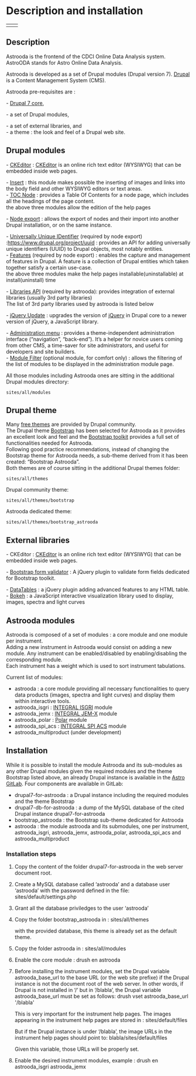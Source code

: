 # Description and installation

|||
| :-- | :-- |
|||

## Description

Astrooda is the frontend of the CDCI Online Data Analysis system.  
AstroODA stands for Astro Online Data Analysis.

Astrooda is developed as a set of Drupal modules (Drupal version 7).
[Drupal](https://www.drupal.org/) is a Content Management System (CMS).

Astrooda pre-requisites are :

\- [Drupal 7 core](https://www.drupal.org/project/drupal),

\- a set of Drupal modules,

\- a set of external libraries, and  
\- a theme : the look and feel of a Drupal web site.

## Drupal modules

\- [CKEditor](https://www.drupal.org/project/ckeditor) :
[CKEditor](https://ckeditor.com/) is an online rich text editor
(WYSIWYG) that can be embedded inside web pages.

\- [Insert](https://www.drupal.org/project/insert) : this module makes
possible the inserting of images and links into the body field and other
WYSIWYG editors or text areas.  
\- [TOC Node](https://www.drupal.org/project/toc_node) : provides a
Table Of Contents for a node page, which includes all the headings of
the page content.  
the above three modules allow the edition of the help pages

\- [Node export](https://www.drupal.org/project/node_export) : allows
the export of nodes and their import into another Drupal installation,
or on the same instance.

\- [Universally Unique IDentifier](https://www.drupal.org/project/uuid)
(required by node export) :https://www.drupal.org/project/uuid :
provides an API for adding universally unique identifiers (UUID) to
Drupal objects, most notably entities.  
\- [Features](https://www.drupal.org/project/features) (required by node
export) : enables the capture and management of features in Drupal. A
feature is a collection of Drupal entities which taken together satisfy
a certain use-case.  
the above three modules make the help pages installable(uninstallable)
at install(uninstall) time

\- [Libraries API](https://www.drupal.org/project/libraries) (required
by astrooda): provides integration of external libraries (usually 3rd
party libraries)  
The list of 3rd party libraries used by astrooda is listed below

\- [jQuery Update](https://www.drupal.org/project/jquery_update) :
upgrades the version of [jQuery](https://jquery.com/) in Drupal core to
a newer version of jQuery, a JavaScript library.

\- [Administration menu](https://www.drupal.org/project/admin_menu) :
provides a theme-independent administration interface (“navigation”,
“back-end”). It’s a helper for novice users coming from other CMS, a
time-saver for site administrators, and useful for developers and site
builders.  
\- [Module Filter](https://www.drupal.org/project/module_filter)
(optional module, for comfort only) : allows the filtering of the list
of modules to be displayed in the administration module page.

All those modules including Astrooda ones are sitting in the additional
Drupal modules directory:

    sites/all/modules

## Drupal theme

Many [free themes](https://www.drupal.org/project/project_theme) are
provided by Drupal community.  
The Drupal theme [Bootstrap](https://www.drupal.org/project/bootstrap)
has been selected for Astrooda as it provides an excellent look and feel
and the [Bootstrap toolkit](https://getbootstrap.com/) provides a full
set of functionalities needed for Astrooda.  
Following good practice recommendations, instead of changing the
Bootstrap theme for Astrooda needs, a sub-theme derived from it has been
created: “Bootstrap Astrooda”.  
Both themes are of course sitting in the additional Drupal themes
folder:

    sites/all/themes

Drupal community theme:

    sites/all/themes/bootstrap

Astrooda dedicated theme:

    sites/all/themes/bootstrap_astrooda

## External libraries

\- CKEditor : [CKEditor](https://ckeditor.com/) is an online rich text
editor (WYSIWYG) that can be embedded inside web pages.

\- [Bootstrap form
validator](https://plugins.jquery.com/bootstrapValidator/) : A jQuery
plugin to validate form fields dedicated for Bootstrap toolkit.

\- [DataTables](https://datatables.net/) : a jQuery plugin adding
advanced features to any HTML table.  
\- [Bokeh](https://bokeh.pydata.org/en/latest/) : a JavaScript
interactive visualization library used to display, images, spectra and
light curves

## Astrooda modules

Astrooda is composed of a set of modules : a core module and one module
per instrument.  
Adding a new instrument in Astrooda would consist on adding a new
module. Any instrument can be enabled/disabled by enabling/disabling the
corresponding module.  
Each instrument has a weight which is used to sort instrument
tabulations.

Current list of modules:

  - astrooda : a core module providing all necessary functionalities to
    query data products (images, spectra and light curves) and display
    them within interactive tools.
  - astrooda\_isgri : [INTEGRAL
    ISGRI](https://www.isdc.unige.ch/integral) module 
  - astrooda\_jemx : [INTEGRAL
    JEM-X](https://www.isdc.unige.ch/integral) module 
  - astrooda\_polar : [Polar](https://www.astro.unige.ch/polar/) module 
  - astrooda\_spi\_acs : [INTEGRAL SPI
    ACS](https://www.isdc.unige.ch/integral) module 
  - astrooda\_multiproduct (under development)

## Installation

While it is possible to install the module Astrooda and its sub-modules
as any other Drupal modules given the required modules and the theme
Bootstrap listed above, an already Drupal instance is available in the
[Astro GitLab](https://gitlab.astro.unige.ch/cdci/frontend). Four
components are available in GitLab:

  - drupal7-for-astrooda : a Drupal instance including the required
    modules and the theme Bootstrap
  - drupal7-db-for-astrooda : a dump of the MySQL database of the cited
    Drupal instance drupal7-for-astrooda
  - bootstrap\_astrooda : the Bootstrap sub-theme dedicated for Astrooda
  - astrooda : the module astrooda and its submodules, one per
    instrument, astrooda\_isgri, astrooda\_jemx, astrooda\_polar,
    astrooda\_spi\_acs and astrooda\_multiproduct

### Installation steps

1.  Copy the content of the folder drupal7-for-astrooda in the web
    server document root.
2.  Create a MySQL database called ‘astrooda’ and a database user
    ‘astrooda’ with the password defined in the file:
        sites/default/settings.php
3.  Grant all the database priviledges to the user ‘astrooda’
4.  Copy the folder bootstrap\_astrooda in :
        sites/all/themes
      
    with the provided database, this theme is already set as the default
    theme. 
5.  Copy the folder astrooda in :
        sites/all/modules
6.  Enable the core module :
        drush en astrooda
7.  Before installing the instrument modules, set the Drupal variable
    astrooda\_base\_url to the base URL (or the web site prefixe) if the
    Drupal instance is not the document root of the web server. In other
    words, if Drupal is not installed in ‘/’ but in ‘/blabla’, the
    Drupal variable astrooda\_base\_url must be set as follows:
        drush vset astrooda_base_url '/blabla'
      
    This is very important for the instrument help pages. The images
    appearing in the instrument help pages are stored in :
        sites/default/files
      
    But if the Drupal instance is under ‘/blabla’, the image URLs in the
    instrument help pages should point to:
        blabla/sites/default/files
      
    Given this variable, those URLs will be properly set.
8.  Enable the desired instrument modules, example :
        drush en astrooda_isgri astrooda_jemx
